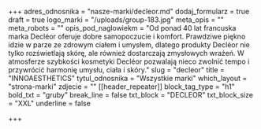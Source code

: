 +++
adres_odnosnika = "nasze-marki/decleor.md"
dodaj_formularz = true
draft = true
logo_marki = "/uploads/group-183.jpg"
meta_opis = ""
meta_robots = ""
opis_pod_naglowiekm = "Od ponad 40 lat francuska marka Decléor oferuje dobre samopoczucie i komfort. Prawdziwe piękno idzie w parze ze zdrowym ciałem i umysłem, dlatego produkty Decléor nie tylko rozświetlają skórę, ale również dostarczają zmysłowych wrażeń. W atmosferze szybkości kosmetyki Decléor pozwalają nieco zwolnić tempo i przywrócić harmonię umysłu, ciała i skóry."
slug = "decleor"
title = "INNOAESTHETICS"
tytul_odnosnika = "Wszystkie marki"
which_layout = "strona-marki"
zdjecie = ""
[[header_repeater]]
block_tag_type = "h1"
bold_txt = "gruby"
break_line = false
txt_block = "DECLEOR"
txt_block_size = "XXL"
underline = false

+++
